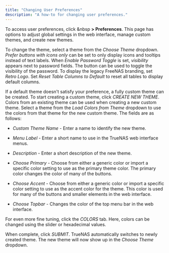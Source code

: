 ```yaml
---
title: "Changing User Preferences"
description: "A how-to for changing user preferences."
---
```

<link href="https://fonts.googleapis.com/icon?family=Material+Icons" rel="stylesheet">

To access user preferences, click <i class="fas fa-cog" aria-hidden="true" title="Settings"></i>&nbsp **> Preferences**.
This page has options to adjust global settings in the web interface, manage custom themes, and create new themes.

To change the theme, select a theme from the *Choose Theme* dropdown.
*Prefer buttons with icons only* can be set to only display icons and tooltips instead of text labels. When *Enable Password Toggle* is set, <i class="material-icons">visibility</i> appears next to password fields. The button can be used to toggle the visibility of the password. To display the legacy FreeNAS branding, set *Retro Logo*. Set *Reset Table Columns to Default* to reset all tables to display default columns.

If a default theme doesn't satisfy your preference, a fully custom theme can be created. To start creating a custom theme, click *CREATE NEW THEME*. Colors from an existing theme can be used when creating a new custom theme. Select a theme from the *Load Colors from Theme* dropdown to use the colors from that theme for the new custom theme. The fields are as follows:

* *Custom Theme Name* - Enter a name to identify the new theme.

* *Menu Label* - Enter a short name to use in the TrueNAS web interface menus.

* *Description* - Enter a short description of the new theme.

* *Choose Primary* - Choose from either a generic color or import a specific
  color setting to use as the primary theme color. The primary color changes
  the color of many of the buttons.

* *Choose Accent* - Choose from either a generic color or import a specific
  color setting to use as the accent color for the theme. This color is used
  for many of the buttons and smaller elements in the web interface.

* *Choose Topbar* - Changes the color of the top menu bar in the web interface.

For even more fine tuning, click the *COLORS* tab. Here, colors can be changed
using the slider or hexadecimal values.

When complete, click *SUBMIT*. TrueNAS automatically switches to newly created
theme. The new theme will now show up in the *Choose Theme* dropdown.
